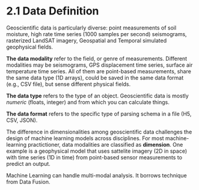 # 2.1 Data Definition

Geoscientific data is particularly diverse: point measurements of soil moisture, high rate time series (1000 samples per second) seismograms, rasterized LandSAT imagery, Geospatial and Temporal simulated geophysical fields.

**The data modality** refer to the field, or genre of measurements. Different modalities may be seismograms, GPS displacement time series, surface air temperature time series. All of them are point-based measurements, share the same data type (1D arrays), could be saved in the same data format (e.g., CSV file), but sense different physical fields.

**The data type** refers to the type of an object. Geoscientific data is mostly *numeric* (floats, integer) and from which you can calculate things. 

**The data format** refers to the specific type of parsing schema in a file (H5, CSV, JSON).


The difference in dimensionalities among geoscientific data challenges the design of machine learning models across disciplines. For most machine-learning practictioner, data modalities are classified as **dimension**. One example is a geophysical model that uses sattelite imagery (2D in space) with time series (1D in time) from point-based sensor measurements to predict an output.

Machine Learning can handle multi-modal analysis. It borrows technique from Data Fusion.